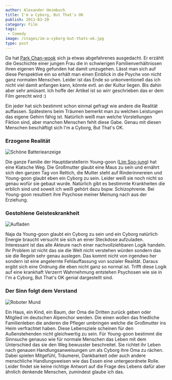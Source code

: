 ```yaml
---
author: Alexander Heimbuch
title: I'm a Cyborg, But That's OK
publish: 2011-03-20
category: Film
tags:
 - Comedy
image: /stages/im-a-cyborg-but-thats-ok.jpg
type: post
---
```


Da hat [Park Chan-wook](http://de.wikipedia.org/wiki/Park_Chan-wook) sich ja etwas abgefahrenes ausgedacht. Er erzählt die Geschichte einer jungen Frau die in schwierigen Familienverhältnissen ihren eigenen Weg gefunden hat damit umzugehen. Lässt man sich auf diese Perspektive ein so erhält man einen Einblick in die Psyche von nicht ganz normalen Menschen. Leider ist das Ende so unkonventionell das ich nicht viel damit anfangen kann, könnte evtl. an der Kultur liegen. Bis dahin aber sehr amüsant. Ich hoffe der Artikel ist so wirr geschrieben das er dem Film gerecht wird :)

Ein jeder hat sich bestimmt schon einmal gefragt wie andere die Realität auffassen. Spätestens beim Träumen bemerkt man zu welchen Leistungen das eigene Gehirn fähig ist. Natürlich weiß man welche Vorstellungen Fiktion sind, aber manchen Menschen fehlt diese Gabe. Genau mit diesen Menschen beschäftigt sich I'm a Cyborg, But That's OK.

### Erzogene Realität

![Schöne Batterieanzeige](~@assets/im-a-cyborg-but-thats-ok/batterie-fuss.jpg)

Die ganze Familie der Hauptdarstellerin Young-goon ([Lim Soo-jung](http://de.wikipedia.org/wiki/Im_Su-jeong)) hat eine Klatsche Weg. Die Großmutter glaubt eine Maus zu sein und ernährt sich den ganzen Tag von Rettich, die Mutter steht auf Rinderinnereien und Young-goon glaubt eben ein Cyborg zu sein. Leider weiß sie noch nicht so genau wofür sie gebaut wurde. Natürlich gibt es bestimmte Krankheiten die erblich sind und soweit ich weiß gehört dazu bspw. Schizophrenie. Bei Young-goon resultiert ihre Psychose meiner Meinung nach aus der Erziehung.

### Gestohlene Geisteskrankheit

![Aufladen](~@assets/im-a-cyborg-but-thats-ok/aufladen.jpg)

Naja da Young-goon glaubt ein Cyborg zu sein und ein Cyborg natürlich Energie braucht versucht sie sich an einer Steckdose aufzuladen. Interessant ist das alle Akteure nach einer nachvollziehbaren Logik handeln. Ihr Problem ist nicht das sie die Welt nicht verstehen würden sondern das sie die Regeln sehr genau auslegen. Das kommt nicht von irgendwo her sondern ist eine angelernte Fehlauffassung von sozialer Realität. Daraus ergibt sich eine Ordnung die eben nicht ganz so normal ist. Trifft diese Logik auf eine krankhaft Verzerrt Wahrnehmung entstehen Psychosen wie sie in I'm a Cyborg, But That's OK genial dargestellt sind.

### Der Sinn folgt dem Verstand

![Roboter Mund](~@assets/im-a-cyborg-but-thats-ok/roboter-mund.jpg)

Ein Haus, ein Kind, ein Baum, der Oma die Dritten zurück geben oder Mitglied im deutschen Alpenchor werden. Die einen wollen das friedliche Familienleben die anderen die Pfleger umbringen welche die Großmutter ins Heim verfrachtet haben. Diese Lebensziele scheinen für den Außenstehenden nicht gleichwertig zu sein. Für Young-goon bestimmt die Sinnsuche genauso wie für normale Menschen das Leben mit dem Unterschied das sie den Weg bewusster beschreitet. Sie richtet ihr Leben nach genauen Handlungsanweisungen um als Cyborg ihre Oma zu rächen. Dabei spielen Mitgefühl, Träumerei, Dankbarkeit oder auch andere menschliche Handlungsweisen wie das Essen eine untergeordnete Rolle. Leider findet sie keine richtige Antwort auf die Frage des Lebens dafür aber ähnlich denkende Menschen, zumindest glaube ich das.
